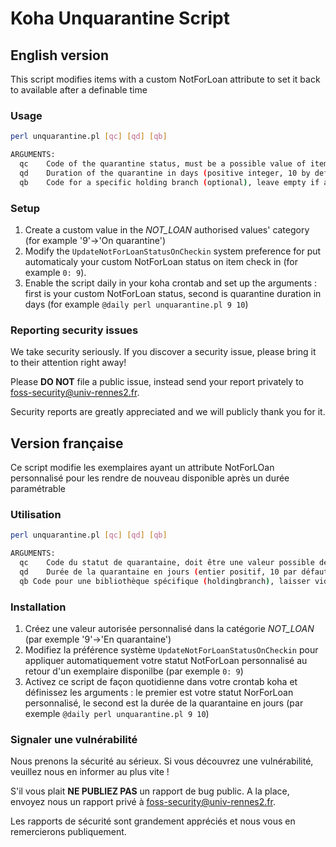 # Koha Unquarantine Script

## English version

This script modifies items with a custom NotForLoan attribute to set it back to available after a definable time

### Usage
```bash
perl unquarantine.pl [qc] [qd] [qb]

ARGUMENTS:
  qc	Code of the quarantine status, must be a possible value of items.notforloan (integer)
  qd	Duration of the quarantine in days (positive integer, 10 by default)
  qb	Code for a specific holding branch (optional), leave empty if all branches are targeted
```

### Setup
1. Create a custom value in the _NOT\_LOAN_ authorised values' category (for example '9'->'On quarantine')
2. Modify the `UpdateNotForLoanStatusOnCheckin` system preference for put automaticaly your custom NotForLoan status on item check in (for example `0: 9`). 
3. Enable the script daily in your koha crontab and set up the arguments : first is your custom NotForLoan status, second is quarantine duration in days (for example `@daily perl unquarantine.pl 9 10`)

### Reporting security issues
We take security seriously. If you discover a security issue, please bring it to their attention right away!

Please **DO NOT** file a public issue, instead send your report privately to [foss-security@univ-rennes2.fr](mailto:foss-security@univ-rennes2.fr).

Security reports are greatly appreciated and we will publicly thank you for it.

## Version française

Ce script modifie les exemplaires ayant un attribute NotForLOan personnalisé pour les rendre de nouveau disponible après un durée paramétrable

### Utilisation
```bash
perl unquarantine.pl [qc] [qd] [qb]

ARGUMENTS:
  qc	Code du statut de quarantaine, doit être une valeur possible de items.notforloan (entier)
  qd	Durée de la quarantaine en jours (entier positif, 10 par défaut)
  qb Code pour une bibliothèque spécifique (holdingbranch), laisser vide si vous souhaitez impacter les exemplaires de toutes les bibliothèques
```

### Installation
1. Créez une valeur autorisée personnalisé dans la catégorie _NOT\_LOAN_ (par exemple '9'->'En quarantaine')
2. Modifiez la préférence système `UpdateNotForLoanStatusOnCheckin` pour appliquer automatiquement votre statut NotForLoan personnalisé au retour d'un exemplaire disponilbe (par exemple `0: 9`)
3. Activez ce script de façon quotidienne dans votre crontab koha et définissez les arguments : le premier est votre statut NorForLoan personnalisé, le second est la durée de la quarantaine en jours (par exemple `@daily perl unquarantine.pl 9 10`)

### Signaler une vulnérabilité
Nous prenons la sécurité au sérieux. Si vous découvrez une vulnérabilité, veuillez nous en informer au plus vite !

S'il vous plait **NE PUBLIEZ PAS** un rapport de bug public. A la place, envoyez nous un rapport privé à [foss-security@univ-rennes2.fr](mailto:foss-security@univ-rennes2.fr).

Les rapports de sécurité sont grandement appréciés et nous vous en remercierons publiquement.
